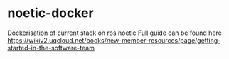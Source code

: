 # noetic-docker
Dockerisation of current stack on ros noetic
Full guide can be found here https://wikiv2.uqcloud.net/books/new-member-resources/page/getting-started-in-the-software-team
